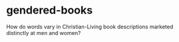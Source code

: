 # gendered-books
How do words vary in Christian-Living book descriptions marketed distinctly at men and women?
